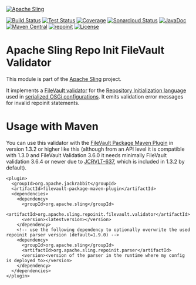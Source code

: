 [![Apache Sling](https://sling.apache.org/res/logos/sling.png)](https://sling.apache.org)

[![Build Status](https://ci-builds.apache.org/job/Sling/job/modules/job/sling-org-apache-sling-repoinit-filevault-validator/job/master/badge/icon)](https://ci-builds.apache.org/job/Sling/job/modules/job/sling-org-apache-sling-repoinit-filevault-validator/job/master/)
[![Test Status](https://img.shields.io/jenkins/tests.svg?jobUrl=https://ci-builds.apache.org/job/Sling/job/modules/job/sling-org-apache-sling-repoinit-filevault-validator/job/master/)](https://ci-builds.apache.org/job/Sling/job/modules/job/sling-org-apache-sling-repoinit-filevault-validator/job/master/test/?width=800&height=600)
[![Coverage](https://sonarcloud.io/api/project_badges/measure?project=apache_sling-org-apache-sling-repoinit-filevault-validator&metric=coverage)](https://sonarcloud.io/dashboard?id=apache_sling-org-apache-sling-repoinit-filevault-validator)
[![Sonarcloud Status](https://sonarcloud.io/api/project_badges/measure?project=apache_sling-org-apache-sling-repoinit-filevault-validator&metric=alert_status)](https://sonarcloud.io/dashboard?id=apache_sling-org-apache-sling-repoinit-filevault-validator)
[![JavaDoc](https://www.javadoc.io/badge/org.apache.sling/org.apache.sling.repoinit.filevault.validator.svg)](https://www.javadoc.io/doc/org.apache.sling/org.apache.sling.repoinit.filevault.validator)
[![Maven Central](https://maven-badges.herokuapp.com/maven-central/org.apache.sling/org.apache.sling.repoinit.filevault.validator/badge.svg)](https://search.maven.org/#search%7Cga%7C1%7Cg%3A%22org.apache.sling%22%20a%3A%22org.apache.sling.repoinit.filevault.validator%22)
[![repoinit](https://sling.apache.org/badges/group-repoinit.svg)](https://github.com/apache/sling-aggregator/blob/master/docs/groups/repoinit.md)
[![License](https://img.shields.io/badge/License-Apache%202.0-blue.svg)](https://www.apache.org/licenses/LICENSE-2.0)

# Apache Sling Repo Init FileVault Validator

This module is part of the [Apache Sling](https://sling.apache.org) project.

It implements a [FileVault validator][1] for the [Repository Initialization language][4] used in [serialized OSGi configurations][3].
It emits validation error messages for invalid repoinit statements.

# Usage with Maven

You can use this validator with the [FileVault Package Maven Plugin][2] in version 1.3.2 or higher like this
(although from an API level it is compatible with 1.3.0 and FileVault Validation 3.6.0 it needs minimally FileVault validation 3.6.4 or newer due to [JCRVLT-637](https://issues.apache.org/jira/browse/JCRVLT-637), which is included in 1.3.2 by default).

```
<plugin>
  <groupId>org.apache.jackrabbit</groupId>
  <artifactId>filevault-package-maven-plugin</artifactId>
  <dependencies>
    <dependency>
      <groupId>org.apache.sling</groupId>
      <artifactId>org.apache.sling.repoinit.filevault.validator</artifactId>
      <version><latestversion></version>
    </dependency>
    <!-- use the following dependency to optionally overwrite the used repoinit parser version (default=1.9.0) -->
    <dependency>
      <groupId>org.apache.sling</groupId>
      <artifactId>org.apache.sling.repoinit.parser</artifactId>
      <version><version of the parser in the runtime where my config is deployed to></version>
    </dependency>
  </dependencies>
</plugin>
```

[1]: https://jackrabbit.apache.org/filevault/validation.html
[2]: https://jackrabbit.apache.org/filevault-package-maven-plugin/index.html
[3]: https://sling.apache.org/documentation/bundles/configuration-installer-factory.html#configuration-serialization-formats
[4]: https://sling.apache.org/documentation/bundles/repository-initialization.html
